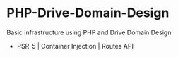 # PHP-Drive-Domain-Design
Basic infrastructure using PHP and Drive Domain Design



* PSR-5 | Container Injection | Routes API
